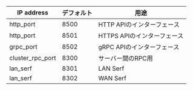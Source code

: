 | IP address      | デフォルト | 用途 |
| --------------- |----- | --- |
| http_port | 8500 | HTTP APIのインターフェース |
| http_port | 8501 | HTTPS APIのインターフェース|
| grpc_port | 8502 | gRPC APIのインターフェース |
| cluster_rpc_port | 8300 | サーバー間のRPC用 |
| lan_serf | 8301 | LAN Serf |
| lan_serf | 8302 | WAN Serf |